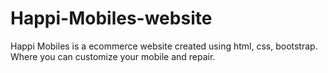 # Happi-Mobiles-website
Happi Mobiles is a ecommerce website created using html, css, bootstrap. Where you can customize your mobile and repair.
